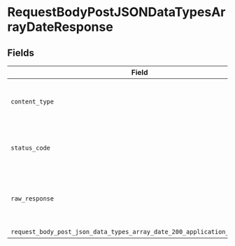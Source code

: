 # RequestBodyPostJSONDataTypesArrayDateResponse


## Fields

| Field                                                                                                                                                                  | Type                                                                                                                                                                   | Required                                                                                                                                                               | Description                                                                                                                                                            |
| ---------------------------------------------------------------------------------------------------------------------------------------------------------------------- | ---------------------------------------------------------------------------------------------------------------------------------------------------------------------- | ---------------------------------------------------------------------------------------------------------------------------------------------------------------------- | ---------------------------------------------------------------------------------------------------------------------------------------------------------------------- |
| `content_type`                                                                                                                                                         | *Optional[str]*                                                                                                                                                        | :heavy_check_mark:                                                                                                                                                     | HTTP response content type for this operation                                                                                                                          |
| `status_code`                                                                                                                                                          | *Optional[int]*                                                                                                                                                        | :heavy_check_mark:                                                                                                                                                     | HTTP response status code for this operation                                                                                                                           |
| `raw_response`                                                                                                                                                         | [requests.Response](https://requests.readthedocs.io/en/latest/api/#requests.Response)                                                                                  | :heavy_minus_sign:                                                                                                                                                     | Raw HTTP response; suitable for custom response parsing                                                                                                                |
| `request_body_post_json_data_types_array_date_200_application_json_object`                                                                                             | [Optional[operations.RequestBodyPostJSONDataTypesArrayDate200ApplicationJSON]](undefined/models/operations/requestbodypostjsondatatypesarraydate200applicationjson.md) | :heavy_minus_sign:                                                                                                                                                     | OK                                                                                                                                                                     |